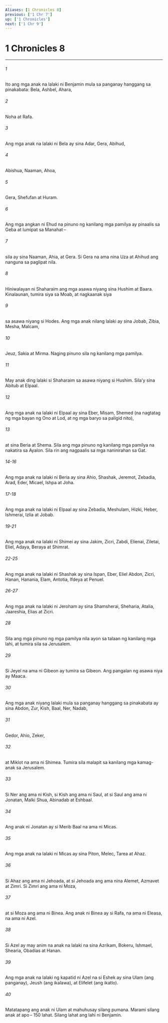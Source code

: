 ```yaml
---
Aliases: [1 Chronicles 8]
previous: ['1 Chr 7']
up: ['1 Chronicles']
next: ['1 Chr 9']
---
```

# 1 Chronicles 8

***

###### 1
Ito ang mga anak na lalaki ni Benjamin mula sa panganay hanggang sa pinakabata: Bela, Ashbel, Ahara, 

###### 2
Noha at Rafa. 

###### 3
Ang mga anak na lalaki ni Bela ay sina Adar, Gera, Abihud, 

###### 4
Abishua, Naaman, Ahoa, 

###### 5
Gera, Shefufan at Huram. 

###### 6
Ang mga angkan ni Ehud na pinuno ng kanilang mga pamilya ay pinaalis sa Geba at lumipat sa Manahat – 

###### 7
sila ay sina Naaman, Ahia, at Gera. Si Gera na ama nina Uza at Ahihud ang nanguna sa paglipat nila. 

###### 8
Hiniwalayan ni Shaharaim ang mga asawa niyang sina Hushim at Baara. Kinalaunan, tumira siya sa Moab, at nagkaanak siya 

###### 9
sa asawa niyang si Hodes. Ang mga anak nilang lalaki ay sina Jobab, Zibia, Mesha, Malcam, 

###### 10
Jeuz, Sakia at Mirma. Naging pinuno sila ng kanilang mga pamilya. 

###### 11
May anak ding lalaki si Shaharaim sa asawa niyang si Hushim. Silaʼy sina Abitub at Elpaal. 

###### 12
Ang mga anak na lalaki ni Elpaal ay sina Eber, Misam, Shemed (na nagtatag ng mga bayan ng Ono at Lod, at ng mga baryo sa paligid nito), 

###### 13
at sina Beria at Shema. Sila ang mga pinuno ng kanilang mga pamilya na nakatira sa Ayalon. Sila rin ang nagpaalis sa mga naninirahan sa Gat.

###### 14-16
Ang mga anak na lalaki ni Beria ay sina Ahio, Shashak, Jeremot, Zebadia, Arad, Eder, Micael, Ishpa at Joha.

###### 17-18
Ang mga anak na lalaki ni Elpaal ay sina Zebadia, Meshulam, Hizki, Heber, Ishmerai, Izlia at Jobab.

###### 19-21
Ang mga anak na lalaki ni Shimei ay sina Jakim, Zicri, Zabdi, Elienai, Ziletai, Eliel, Adaya, Beraya at Shimrat.

###### 22-25
Ang mga anak na lalaki ni Shashak ay sina Ispan, Eber, Eliel Abdon, Zicri, Hanan, Hanania, Elam, Antotia, Ifdeya at Penuel.

###### 26-27
Ang mga anak na lalaki ni Jeroham ay sina Shamsherai, Sheharia, Atalia, Jaareshia, Elias at Zicri. 

###### 28
Sila ang mga pinuno ng mga pamilya nila ayon sa talaan ng kanilang mga lahi, at tumira sila sa Jerusalem. 

###### 29
Si Jeyel na ama ni Gibeon ay tumira sa Gibeon. Ang pangalan ng asawa niya ay Maaca. 

###### 30
Ang mga anak niyang lalaki mula sa panganay hanggang sa pinakabata ay sina Abdon, Zur, Kish, Baal, Ner, Nadab, 

###### 31
Gedor, Ahio, Zeker, 

###### 32
at Miklot na ama ni Shimea. Tumira sila malapit sa kanilang mga kamag-anak sa Jerusalem. 

###### 33
Si Ner ang ama ni Kish, si Kish ang ama ni Saul, at si Saul ang ama ni Jonatan, Malki Shua, Abinadab at Eshbaal. 

###### 34
Ang anak ni Jonatan ay si Merib Baal na ama ni Micas. 

###### 35
Ang mga anak na lalaki ni Micas ay sina Piton, Melec, Tarea at Ahaz. 

###### 36
Si Ahaz ang ama ni Jehoada, at si Jehoada ang ama nina Alemet, Azmavet at Zimri. Si Zimri ang ama ni Moza, 

###### 37
at si Moza ang ama ni Binea. Ang anak ni Binea ay si Rafa, na ama ni Eleasa, na ama ni Azel. 

###### 38
Si Azel ay may anim na anak na lalaki na sina Azrikam, Bokeru, Ishmael, Shearia, Obadias at Hanan. 

###### 39
Ang mga anak na lalaki ng kapatid ni Azel na si Eshek ay sina Ulam (ang panganay), Jeush (ang ikalawa), at Elifelet (ang ikatlo). 

###### 40
Matatapang ang anak ni Ulam at mahuhusay silang pumana. Marami silang anak at apo – 150 lahat. Silang lahat ang lahi ni Benjamin.
